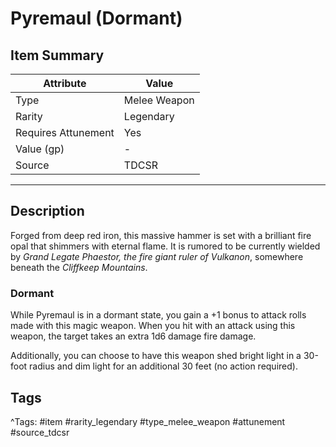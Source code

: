 # Pyremaul (Dormant)

## Item Summary

| Attribute            | Value                        |
|----------------------|------------------------------|
| Type                 | Melee Weapon |
| Rarity               | Legendary             |
| Requires Attunement  | Yes                |
| Value (gp)           | -    |
| Source               | TDCSR |

---

## Description

Forged from deep red iron, this massive hammer is set with a brilliant fire opal that shimmers with eternal flame. It is rumored to be currently wielded by _Grand Legate Phaestor, the fire giant ruler of Vulkanon_, somewhere beneath the _Cliffkeep Mountains_.

### Dormant

While Pyremaul is in a dormant state, you gain a +1 bonus to attack rolls made with this magic weapon. When you hit with an attack using this weapon, the target takes an extra 1d6 damage fire damage.

Additionally, you can choose to have this weapon shed bright light in a 30-foot radius and dim light for an additional 30 feet (no action required).

## Tags

^Tags: #item #rarity_legendary #type_melee_weapon #attunement #source_tdcsr